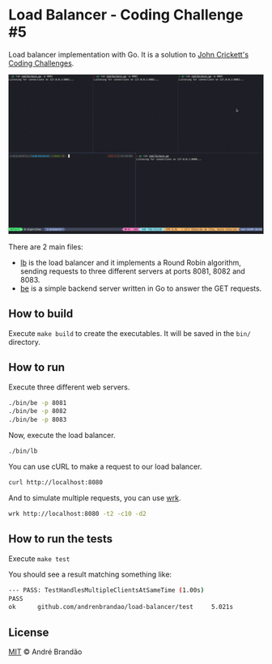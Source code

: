 # Load Balancer - Coding Challenge #5

Load balancer implementation with Go. It is a solution to [John Crickett's Coding Challenges](https://codingchallenges.fyi/challenges/challenge-load-balancer).

![Terminal Animation](.github/terminal-animation.gif)

There are 2 main files:

- [lb](./cmd/lb/main.go) is the load balancer and it implements a Round Robin algorithm, sending requests to three different servers at ports 8081, 8082 and 8083.
- [be](./cmd/be/main.go) is a simple backend server written in Go to answer the GET requests.

## How to build

Execute `make build` to create the executables. It will be saved in the `bin/` directory.

## How to run

Execute three different web servers.

```bash
./bin/be -p 8081
./bin/be -p 8082
./bin/be -p 8083
```

Now, execute the load balancer.

```bash
./bin/lb
```

You can use cURL to make a request to our load balancer.

```bash
curl http://localhost:8080
```

And to simulate multiple requests, you can use [wrk](https://github.com/wg/wrk).

```bash
wrk http://localhost:8080 -t2 -c10 -d2
```

## How to run the tests

Execute `make test`

You should see a result matching something like:

```bash
--- PASS: TestHandlesMultipleClientsAtSameTime (1.00s)
PASS
ok      github.com/andrenbrandao/load-balancer/test     5.021s
```

## License

[MIT](LICENSE) © André Brandão
